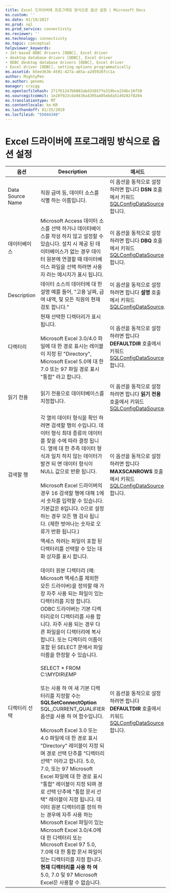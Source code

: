 ```yaml
---
title: Excel 드라이버에 프로그래밍 방식으로 옵션 설정 | Microsoft Docs
ms.custom: ''
ms.date: 01/19/2017
ms.prod: sql
ms.prod_service: connectivity
ms.reviewer: ''
ms.technology: connectivity
ms.topic: conceptual
helpviewer_keywords:
- Jet-based ODBC drivers [ODBC], Excel driver
- desktop database drivers [ODBC], Excel driver
- ODBC desktop database drivers [ODBC], Excel driver
- Excel driver [ODBC], setting options programmatically
ms.assetid: b5ee3636-4591-427a-a65a-a2d5926fcc1a
author: MightyPen
ms.author: genemi
manager: craigg
ms.openlocfilehash: 271f61247b6083abd31657fe319bce234bc16f50
ms.sourcegitcommit: 1e28f923cda9436a4395a405ebda5149202f8204
ms.translationtype: MT
ms.contentlocale: ko-KR
ms.lasthandoff: 01/25/2019
ms.locfileid: "55044340"
---
```

# <a name="setting-options-programmatically-for-the-excel-driver"></a>Excel 드라이버에 프로그래밍 방식으로 옵션 설정

|옵션|Description|메서드|  
|------------|-----------------|------------|  
|Data Source Name|직원 급여 등, 데이터 소스를 식별 하는 이름입니다.|이 옵션을 동적으로 설정 하려면 합니다 **DSN** 호출에서 키워드 [SQLConfigDataSource](../../odbc/microsoft/odbc-jet-sqlconfigdatasource-excel-driver.md)합니다.|  
|데이터베이스|Microsoft Access 데이터 소스를 선택 하거나 데이터베이스를 작성 하지 않고 설정할 수 있습니다. 설치 시 제공 된 데이터베이스가 없는 경우 데이터 원본에 연결할 때 데이터베이스 파일을 선택 하려면 사용자 라는 메시지가 표시 됩니다.|이 옵션을 동적으로 설정 하려면 합니다 **DBQ** 호출에서 키워드 [SQLConfigDataSource](../../odbc/microsoft/odbc-jet-sqlconfigdatasource-excel-driver.md)합니다.|  
|Description|데이터 소스의 데이터에 대 한 설명 예를 들어, "고용 날짜, 급여 내역, 및 모든 직원의 현재 검토 합니다."|이 옵션을 동적으로 설정 하려면 합니다 **설명** 호출에서 키워드 [SQLConfigDataSource](../../odbc/microsoft/odbc-jet-sqlconfigdatasource-excel-driver.md).|  
|디렉터리|현재 선택한 디렉터리가 표시 됩니다.<br /><br /> Microsoft Excel 3.0/4.0 파일에 대 한 경로 표시는 레이블이 지정 된 "Directory", Microsoft Excel 5.0에 대 한 7.0 또는 97 파일 경로 표시 "통합" 라고 합니다.|이 옵션을 동적으로 설정 하려면 합니다 **DEFAULTDIR** 호출에서 키워드 [SQLConfigDataSource](../../odbc/microsoft/odbc-jet-sqlconfigdatasource-excel-driver.md)합니다.|  
|읽기 전용|읽기 전용으로 데이터베이스를 지정합니다.|이 옵션을 동적으로 설정 하려면 합니다 **읽기 전용** 호출에서 키워드 [SQLConfigDataSource](../../odbc/microsoft/odbc-jet-sqlconfigdatasource-excel-driver.md).|  
|검색할 행|각 열의 데이터 형식을 확인 하려면 검색할 행의 수입니다. 데이터 형식 최대 종류의 데이터를 찾을 수에 따라 결정 됩니다. 열에 대 한 추측 데이터 형식과 일치 하지 않는 데이터가 발견 되 면 데이터 형식이 NULL 값으로 반환 됩니다.<br /><br /> Microsoft Excel 드라이버의 경우 16 검색할 행에 대해 1에서 숫자를 입력할 수 있습니다. 기본값은 8입니다. 0으로 설정 하는 경우 모든 행 검사 됩니다. (제한 벗어나는 숫자로 오류가 반환 됩니다.)|이 옵션을 동적으로 설정 하려면 합니다 **MAXSCANROWS** 호출에서 키워드 [SQLConfigDataSource](../../odbc/microsoft/odbc-jet-sqlconfigdatasource-excel-driver.md)합니다.|  
|디렉터리 선택|액세스 하려는 파일이 포함 된 디렉터리를 선택할 수 있는 대화 상자를 표시 합니다.<br /><br /> 데이터 원본 디렉터리 (예: Microsoft 액세스를 제외한 모든 드라이버)을 정의할 때 가장 자주 사용 되는 파일이 있는 디렉터리를 지정 합니다. ODBC 드라이버는 기본 디렉터리로이 디렉터리를 사용 합니다. 자주 사용 되는 경우 다른 파일을이 디렉터리에 복사 합니다. 또는 디렉터리 이름이 포함 된 SELECT 문에서 파일 이름을 한정할 수 있습니다.<br /><br /> SELECT \* FROM C:\MYDIR\EMP<br /><br /> 또는 사용 하 여 새 기본 디렉터리를 지정할 수는 **SQLSetConnectOption** SQL_CURRENT_QUALIFIER 옵션을 사용 하 여 함수입니다.<br /><br /> Microsoft Excel 3.0 또는 4.0 파일에 대 한 경로 표시 "Directory" 레이블이 지정 되며 경로 선택 단추를 "디렉터리 선택" 이라고 합니다. 5.0, 7.0, 또는 97 Microsoft Excel 파일에 대 한 경로 표시 "통합" 레이블이 지정 되며 경로 선택 단추에 "통합 문서 선택" 레이블이 지정 됩니다. 데이터 원본 디렉터리를 정의 하는 경우에 자주 사용 하는 Microsoft Excel 파일이 있는 Microsoft Excel 3.0/4.0에 대 한 디렉터리 또는 Microsoft Excel 97 5.0, 7.0에 대 한 통합 문서 파일이 있는 디렉터리를 지정 합니다. **현재 디렉터리를 사용 하 여** 5.0, 7.0 및 97 Microsoft Excel은 사용할 수 없습니다.|이 옵션을 동적으로 설정 하려면 합니다 **DEFAULTDIR** 호출에서 키워드 [SQLConfigDataSource](../../odbc/microsoft/odbc-jet-sqlconfigdatasource-excel-driver.md)합니다.|
